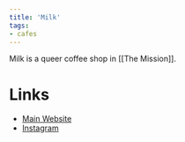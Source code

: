 ```yaml
---
title: 'Milk'
tags:
- cafes
---
```


Milk is a queer coffee shop in [[The Mission]].

# Links
- [Main Website](https://www.milk-sf.com)
- [Instagram](https://www.instagram.com/milk.sf)